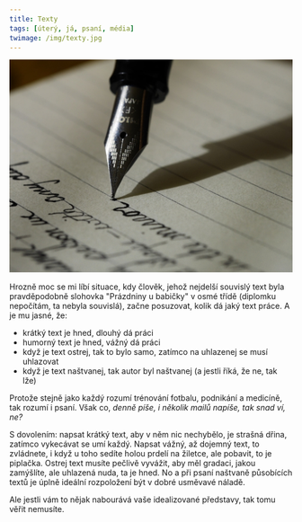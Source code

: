 ```yaml
---
title: Texty
tags: [úterý, já, psaní, média]
twimage: /img/texty.jpg
---
```


![cover](/img/texty.jpg)


Hrozně moc se mi líbí situace, kdy člověk, jehož nejdelší souvislý text byla pravděpodobně slohovka "Prázdniny u babičky" v osmé třídě (diplomku nepočítám, ta nebyla souvislá), začne posuzovat, kolik dá jaký text práce. A je mu jasné, že:

- krátký text je hned, dlouhý dá práci
- humorný text je hned, vážný dá práci
- když je text ostrej, tak to bylo samo, zatímco na uhlazenej se musí uhlazovat
- když je text naštvanej, tak autor byl naštvanej (a jestli říká, že ne, tak lže)

Protože stejně jako každý rozumí trénování fotbalu, podnikání a medicíně, tak rozumí i psaní. Však co, _denně píše, i několik mailů napíše, tak snad ví, ne?_

S dovolením: napsat krátký text, aby v něm nic nechybělo, je strašná dřina, zatímco vykecávat se umí každý. Napsat vážný, až dojemný text, to zvládnete, i když u toho sedíte holou prdelí na žiletce, ale pobavit, to je piplačka. Ostrej text musíte pečlivě vyvážit, aby měl gradaci, jakou zamýšlíte, ale uhlazená nuda, ta je hned. No a při psaní naštvaně působících textů je úplně ideální rozpoložení být v dobré usměvavé náladě.

Ale jestli vám to nějak nabourává vaše idealizované představy, tak tomu věřit nemusíte.